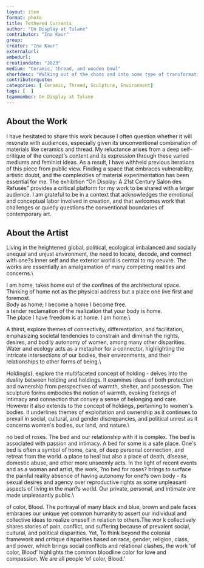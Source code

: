 ```yaml
---
layout: item
format: photo
title: Tethered Currents
author: "On Display at Tulane"
contributor: "Ina Kaur"
group: 
creator: "Ina Kaur"
externalurl: 
embedurl: 
creationdate: "2023"
medium: "Ceramic, thread, and wooden bowl"
shortdesc: "Walking out of the chaos and into some type of transformation."
contributorquote: 
categories: [ Ceramic, Thread, Sculpture, Environment]
tags: [  ]
teammember: On Display at Tulane
---
```


## About the Work

I have hesitated to share this work because I often question whether it will resonate with audiences, especially given its unconventional combination of materials like ceramics and thread. My reluctance arises from a deep self-critique of the concept's content and its expression through these varied mediums and feminist ideas. As a result, I have withheld previous iterations of this piece from public view. Finding a space that embraces vulnerability, artistic doubt, and the complexities of material experimentation has been essential for me. The exhibition “On Display: A 21st Century Salon des Refusés” provides a critical platform for my work to be shared with a larger audience. I am grateful to be in a context that acknowledges the emotional and conceptual labor involved in creation, and that welcomes work that challenges or quietly questions the conventional boundaries of contemporary art. 

## About the Artist

Living in the heightened global, political, ecological imbalanced and socially unequal and unjust environment, the need to locate, decode, and connect with one?s inner self and the exterior world is central to my oeuvre. The works are essentially an amalgamation of many competing realities and concerns.\

I am home, takes home out of the confines of the architectural space. Thinking of home not as the physical address but a place one live first and foremost.\
Body as home; I become a home I become free.\
a tender reclamation of the realization that your body is home.\
The place I have freedom is at home. I am home.\

A thirst, explore themes of connectivity, differentiation, and facilitation, emphasizing societal tendencies to constrain and diminish the rights, desires, and bodily autonomy of women, among many other disparities. Water and ecology acts as a metaphor for a connector, highlighting the intricate intersections of our bodies, their environments, and their relationships to other forms of being.\

Holding(s), explore the multifaceted concept of holding - delves into the duality between holding and holdings. It examines ideas of both protection and ownership from perspectives of warmth, shelter, and possession. The sculpture forms embodies the notion of warmth, evoking feelings of intimacy and connection that convey a sense of belonging and care. However it also extends to the concept of holdings, pertaining to women's bodies. it underlines themes of exploitation and ownership as it continues to prevail in social, cultural, and gender discrepancies, and political unrest as it concerns women's bodies, our land, and nature.\

no bed of roses. The bed and our relationship with it is complex. The bed is associated with passion and intimacy. A bed for some is a safe place. One's bed is often a symbol of home, care, of deep personal connection, and retreat from the world. a place to heal but also a place of death, disease, domestic abuse, and other more unseemly acts. In the light of recent events and as a woman and artist, the work, ?no bed for roses? brings to surface the painful reality absence of having autonomy for one?s own body - its sexual desires and agency over reproductive rights as some unpleasant aspects of living in the man?s world. Our private, personal, and intimate are made unpleasantly public.\

of color, Blood. The portrayal of many black and blue, brown and pale faces embraces our unique yet common humanity to assert our individual and collective ideas to realize oneself in relation to others.The wor k collectively shares stories of pain, conflict, and suffering because of prevalent social, cultural, and political disparities. Yet, To think beyond the colonial framework and critique disparities based on race, gender, religion, class, and power, which brings social conflicts and relational clashes, the work 'of color, Blood' highlights the common bloodline color for love and compassion. We are all people 'of color, Blood.'
